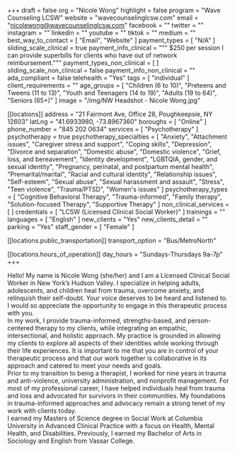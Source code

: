 +++
draft = false
org = "Nicole Wong"
highlight = false
program = "Wave Counseling LCSW"
website = "wavecounselinglcsw.com"
email = "nicolewong@wavecounselinglcsw.com"
facebook = ""
twitter = ""
instagram = ""
linkedin = ""
youtube = ""
tiktok = ""
medium = ""
best_way_to_contact = [ "Email", "Website" ]
payment_types = [ "N/A" ]
sliding_scale_clinical = true
payment_info_clinical = """
$250 per session
I can provide superbills for clients who have out of network reimbursement."""
payment_types_non_clinical = [ ]
sliding_scale_non_clinical = false
payment_info_non_clinical = ""
ada_compliant = false
telehealth = "Yes"
tags = [ "individual" ]
client_requirements = ""
age_groups = [
  "Children (6 to 10)",
  "Preteens and Tweens (11 to 13)",
  "Youth and Teenagers (14 to 19)",
  "Adults (19 to 64)",
  "Seniors (65+)"
]
image = "/img/NW Headshot - Nicole Wong.jpg"

[[locations]]
address = "21 Fairmont Ave, Office 28, Poughkeepsie, NY 12603"
latLng = "41.6933980, -73.8967360"
boroughs = [ "Online" ]
phone_number = "845 202 0634"
services = [ "Psychotherapy" ]
psychotherapy = true
psychotherapy_specialties = [
  "Anxiety",
  "Attachment issues",
  "Caregiver stress and support",
  "Coping skills",
  "Depression",
  "Divorce and separation",
  "Domestic abuse",
  "Domestic violence",
  "Grief, loss, and bereavement",
  "Identity development",
  "LGBTQIA, gender, and sexual identity",
  "Pregnancy, perinatal, and postpartum mental health",
  "Premarital/marital",
  "Racial and cultural identity",
  "Relationship issues",
  "Self-esteem",
  "Sexual abuse",
  "Sexual harassment and assault",
  "Stress",
  "Teen violence",
  "Trauma/PTSD",
  "Women's issues"
]
psychotherapy_types = [
  "Cognitive Behavioral Therapy",
  "Trauma-informed",
  "Family therapy",
  "Solution-focused Therapy",
  "Supportive Therapy"
]
non_clinical_services = [ ]
credentials = [ "LCSW (Licensed Clinical Social Worker)" ]
trainings = ""
languages = [ "English" ]
new_clients = "Yes"
new_clients_detail = ""
parking = "Yes"
staff_gender = [ "Female" ]

  [[locations.public_transportation]]
  transport_option = "Bus/MetroNorth"

  [[locations.hours_of_operation]]
  day_hours = "Sundays-Thursdays 9a-7p"
+++

Hello! My name is Nicole Wong (she/her) and I am a Licensed Clinical Social Worker in New York’s Hudson Valley. I specialize in helping adults, adolescents, and children heal from trauma, overcome anxiety, and relinquish their self-doubt. Your voice deserves to be heard and listened to. I would so appreciate the opportunity to engage in this therapeutic process with you. <br>
In my work, I provide trauma-informed, strengths-based, and person-centered therapy to my clients, while integrating an empathic, intersectional, and holistic approach. My practice is grounded in allowing my clients to explore all aspects of their identities while working through their life experiences. It is important to me that you are in control of your therapeutic process and that our work together is collaborative in its approach and catered to meet your needs and goals. <br>
Prior to my transition to being a therapist, I worked for nine years in trauma and anti-violence, university administration, and nonprofit management. For most of my professional career, I have helped individuals heal from trauma and loss and advocated for survivors in their communities. My foundations in trauma-informed approaches and advocacy remain a strong tenet of my work with clients today. <br>
I earned my Masters of Science degree in Social Work at Columbia University in Advanced Clinical Practice with a focus on Health, Mental Health, and Disabilities. Previously, I earned my Bachelor of Arts in Sociology and English from Vassar College. <br>
